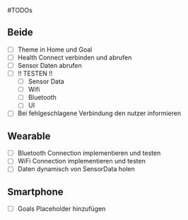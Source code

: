 #TODOs

## Beide
- [ ] Theme in Home und Goal
- [ ] Health Connect verbinden und abrufen
- [ ] Sensor Daten abrufen
- [ ] !! TESTEN !!
    - [ ] Sensor Data
    - [ ] Wifi
    - [ ] Bluetooth
    - [ ] UI
- [ ] Bei fehlgeschlagene Verbindung den nutzer informieren

## Wearable
- [ ] Bluetooth Connection implementieren und testen
- [ ] WiFi Connection implementieren und testen
- [ ] Daten dynamisch von SensorData holen

## Smartphone
- [ ] Goals Placeholder hinzufügen